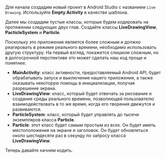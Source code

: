 Для начала создадим новый проект в Android Studio с названием ```Live Drawing```. Используйте **Empty Activity** в качестве шаблона.

Далее мы создадим пустые классы, которые будем кодировать на протяжении следующих двух глав. Создайте классы **LiveDrawingView**, **PacticleSystem** и **Particle**.

Поскольку это приложение является более сложным и должно реагировать в режиме реального времени, необходимо использовать другую структуру. На первый взгляд, покажется слишком сложным, но в долгосрочной перспективе это может сделать наш код проще и понятнее.

- **MainActivity**: класс активности, предоставляемый Android API, будет обрабатывать запуск и выключение нашего приложения, а также оказывать некоторую помощь в инициализации, получая разрешение экрана.
- **LiveDrawingView**: класс, который будет отвечать за рисование и создание среды реального времени, позволяющей пользователю взаимодействовать в то же время, когда его творения движутся и развиваются.
- **ParticleSystem**: класс, который будет управлять до тысячи экземпляров класса **Particle**.
- **Particle**: этот класс будет самым простым из всех. Он будет иметь местоположение на экране и заголовок. Он будет обновляться около шестидесяти раз в секунду по запросу класса **LiveDrawingView**.

Теперь давайте начнем кодить.


